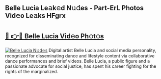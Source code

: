 ## Belle Lucia Le𝚊k𝚎d N𝚞𝚍es - Part-ErL Photos Vid𝚎o Le𝚊ks HFgrx

# <h2><a href="http://fbcudz.evod.top/?m=Belle+Lucia">🔗 👉🔴 Belle Lucia Vid𝚎o Ph𝚘t𝚘s</a></h2>

[![Belle Lucia N𝚞d𝚎s](https://i.imgur.com/8V9OHl7.gif)](http://fbcudz.evod.top/?m=Belle+Lucia)
Digital artist Belle Lucia and social media personality, recognized for disseminating dance and lifestyle content via collaborative dance performances and brief videos. Belle Lucia, a public figure and a passionate advocate for social justice, has spent his career fighting for the rights of the marginalized. 

